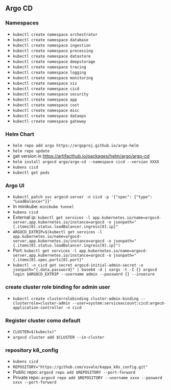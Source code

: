 ## Argo CD

### Namespaces

- `kubectl create namespace orchestrator`
- `kubectl create namespace database`
- `kubectl create namespace ingestion`
- `kubectl create namespace processing`
- `kubectl create namespace datastore`
- `kubectl create namespace deepstorage`
- `kubectl create namespace tracing`
- `kubectl create namespace logging`
- `kubectl create namespace monitoring`
- `kubectl create namespace viz`
- `kubectl create namespace cicd`
- `kubectl create namespace security`
- `kubectl create namespace app`
- `kubectl create namespace cost`
- `kubectl create namespace misc`
- `kubectl create namespace dataops`
- `kubectl create namespace gateway`

### Helm Chart

- `helm repo add argo https://argoproj.github.io/argo-helm`
- `helm repo update`
- get version in <https://artifacthub.io/packages/helm/argo/argo-cd>
- `helm install argocd argo/argo-cd --namespace cicd --version XXXX`
- `kubens cicd`
- `kubectl get pods`

### Argo UI

- `kubectl patch svc argocd-server -n cicd -p '{"spec": {"type": "LoadBalancer"}}'`
- In minikube: `minikube tunnel`
- `kubens cicd`
- External ip: `kubectl get services -l app.kubernetes.io/name=argocd-server,app.kubernetes.io/instance=argocd -o jsonpath="{.items[0].status.loadBalancer.ingress[0].ip}"`
- `ARGOCD_EXTRIP=$(kubectl get services -l app.kubernetes.io/name=argocd-server,app.kubernetes.io/instance=argocd -o jsonpath="{.items[0].status.loadBalancer.ingress[0].ip}")`
- Port: `kubectl get services -l app.kubernetes.io/name=argocd-server,app.kubernetes.io/instance=argocd -o jsonpath="{.items[0].spec.ports[0].port}"`
- `kubectl -n cicd get secret argocd-initial-admin-secret -o jsonpath="{.data.password}" | base64 -d | xargs -t -I {} argocd login $ARGOCD_EXTRIP --username admin --password {} --insecure`

### create cluster role binding for admin user

- `kubectl create clusterrolebinding cluster-admin-binding --clusterrole=cluster-admin --user=system:serviceaccount:cicd:argocd-application-controller -n cicd`

### Register cluster como default

- `CLUSTER=$(kubectx)"`
- `argocd cluster add $CLUSTER --in-cluster`

### repository k8_config

- `kubens cicd`
- `REPOSITORY="https://github.com/vsvale/kappa_k8s_config.git"`
- Public repo: `argocd repo add $REPOSITORY --port-forward`
- Private repo: `argocd repo add $REPOSITORY --username xxxx --pasword xxxx --port-forward`
